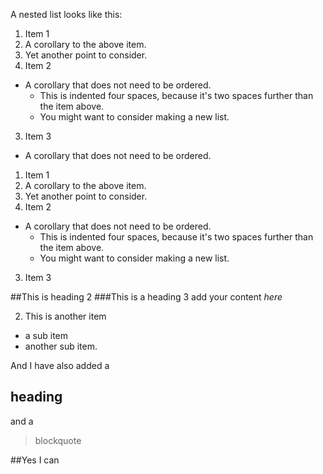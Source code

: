 A nested list looks like this:  
1. Item 1
  1. A corollary to the above item.
  2. Yet another point to consider.
2. Item 2
  * A corollary that does not need to be ordered.
    * This is indented four spaces, because it's two spaces further than the item above.
    * You might want to consider making a new list.
3. Item 3


* A corollary that does not need to be ordered.
1. Item 1
  1. A corollary to the above item.
  2. Yet another point to consider.
2. Item 2
  * A corollary that does not need to be ordered.
    * This is indented four spaces, because it's two spaces further than the item above.
    * You might want to consider making a new list.
3. Item 3  

##This is heading 2
###This is a heading 3
add your content
*here*


2. This is another item
* a sub item
* another sub item.

And I have also added a
## heading
and a
> blockquote

##Yes I can

